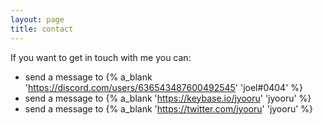 ```yaml
---
layout: page
title: contact
---
```


If you want to get in touch with me you can:

- send a message to {% a_blank 'https://discord.com/users/636543487600492545' 'joel#0404' %}
- send a message to {% a_blank 'https://keybase.io/jyooru' 'jyooru' %}
- send a message to {% a_blank 'https://twitter.com/jyooru' 'jyooru' %}
